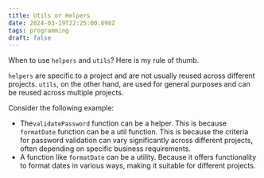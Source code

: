 ```yaml
---
title: Utils or Helpers
date: 2024-03-19T22:25:00.698Z
tags: programming
draft: false
---
```


When to use `helpers` and `utils`? Here is my rule of thumb.

`helpers` are specific to a project and are not usually reused across different projects.
`utils`, on the other hand, are used for general purposes and can be reused across multiple projects.

Consider the following example:

- The`validatePassword` function can be a helper. This is because `formatDate` function can be a util function. This is because the criteria for password validation can vary significantly across different projects, often depending on specific business requirements.
- A function like `formatDate` can be a utility. Because it offers functionality to format dates in various ways, making it suitable for different projects.
